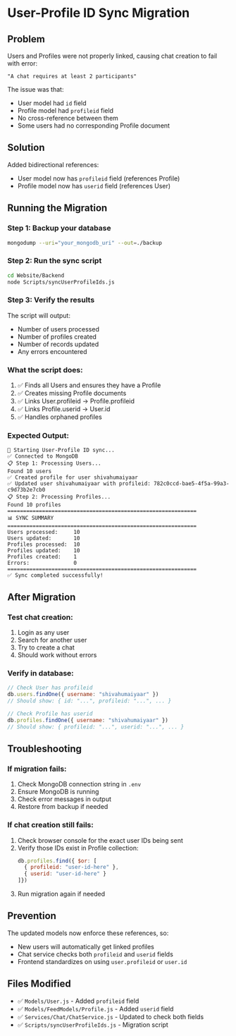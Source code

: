 # User-Profile ID Sync Migration

## Problem
Users and Profiles were not properly linked, causing chat creation to fail with error:
```
"A chat requires at least 2 participants"
```

The issue was that:
- User model had `id` field
- Profile model had `profileid` field
- No cross-reference between them
- Some users had no corresponding Profile document

## Solution
Added bidirectional references:
- User model now has `profileid` field (references Profile)
- Profile model now has `userid` field (references User)

## Running the Migration

### Step 1: Backup your database
```bash
mongodump --uri="your_mongodb_uri" --out=./backup
```

### Step 2: Run the sync script
```bash
cd Website/Backend
node Scripts/syncUserProfileIds.js
```

### Step 3: Verify the results
The script will output:
- Number of users processed
- Number of profiles created
- Number of records updated
- Any errors encountered

### What the script does:
1. ✅ Finds all Users and ensures they have a Profile
2. ✅ Creates missing Profile documents
3. ✅ Links User.profileid → Profile.profileid
4. ✅ Links Profile.userid → User.id
5. ✅ Handles orphaned profiles

### Expected Output:
```
🔄 Starting User-Profile ID sync...
✅ Connected to MongoDB
📋 Step 1: Processing Users...
Found 10 users
✅ Created profile for user shivahumaiyaar
✅ Updated user shivahumaiyaar with profileid: 782c0ccd-bae5-4f5a-99a3-c9d73b2e7cb0
📋 Step 2: Processing Profiles...
Found 10 profiles
============================================================
📊 SYNC SUMMARY
============================================================
Users processed:     10
Users updated:       10
Profiles processed:  10
Profiles updated:    10
Profiles created:    1
Errors:              0
============================================================
✅ Sync completed successfully!
```

## After Migration

### Test chat creation:
1. Login as any user
2. Search for another user
3. Try to create a chat
4. Should work without errors

### Verify in database:
```javascript
// Check User has profileid
db.users.findOne({ username: "shivahumaiyaar" })
// Should show: { id: "...", profileid: "...", ... }

// Check Profile has userid
db.profiles.findOne({ username: "shivahumaiyaar" })
// Should show: { profileid: "...", userid: "...", ... }
```

## Troubleshooting

### If migration fails:
1. Check MongoDB connection string in `.env`
2. Ensure MongoDB is running
3. Check error messages in output
4. Restore from backup if needed

### If chat creation still fails:
1. Check browser console for the exact user IDs being sent
2. Verify those IDs exist in Profile collection:
   ```javascript
   db.profiles.find({ $or: [
     { profileid: "user-id-here" },
     { userid: "user-id-here" }
   ]})
   ```
3. Run migration again if needed

## Prevention

The updated models now enforce these references, so:
- New users will automatically get linked profiles
- Chat service checks both `profileid` and `userid` fields
- Frontend standardizes on using `user.profileid` or `user.id`

## Files Modified
- ✅ `Models/User.js` - Added `profileid` field
- ✅ `Models/FeedModels/Profile.js` - Added `userid` field
- ✅ `Services/Chat/ChatService.js` - Updated to check both fields
- ✅ `Scripts/syncUserProfileIds.js` - Migration script
